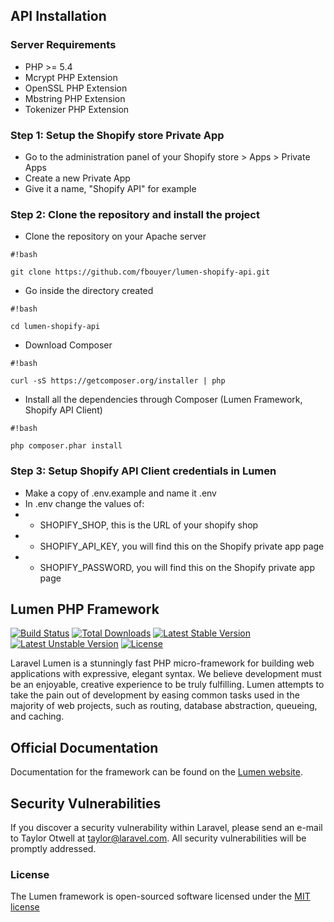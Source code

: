 ## API Installation

### Server Requirements
* PHP >= 5.4
* Mcrypt PHP Extension
* OpenSSL PHP Extension
* Mbstring PHP Extension
* Tokenizer PHP Extension

### Step 1: Setup the Shopify store Private App
* Go to the administration panel of your Shopify store > Apps > Private Apps
* Create a new Private App
* Give it a name, "Shopify API" for example

### Step 2: Clone the repository and install the project
* Clone the repository on your Apache server
```
#!bash

git clone https://github.com/fbouyer/lumen-shopify-api.git
```
* Go inside the directory created
```
#!bash

cd lumen-shopify-api
```
* Download Composer

```
#!bash

curl -sS https://getcomposer.org/installer | php
```
* Install all the dependencies through Composer (Lumen Framework, Shopify API Client)
```
#!bash

php composer.phar install
```

### Step 3: Setup Shopify API Client credentials in Lumen
* Make a copy of .env.example and name it .env
* In .env change the values of:
* * SHOPIFY_SHOP, this is the URL of your shopify shop
* * SHOPIFY_API_KEY, you will find this on the Shopify private app page
* * SHOPIFY_PASSWORD, you will find this on the Shopify private app page


## Lumen PHP Framework

[![Build Status](https://travis-ci.org/laravel/lumen-framework.svg)](https://travis-ci.org/laravel/lumen-framework)
[![Total Downloads](https://poser.pugx.org/laravel/lumen-framework/d/total.svg)](https://packagist.org/packages/laravel/lumen-framework)
[![Latest Stable Version](https://poser.pugx.org/laravel/lumen-framework/v/stable.svg)](https://packagist.org/packages/laravel/lumen-framework)
[![Latest Unstable Version](https://poser.pugx.org/laravel/lumen-framework/v/unstable.svg)](https://packagist.org/packages/laravel/lumen-framework)
[![License](https://poser.pugx.org/laravel/lumen-framework/license.svg)](https://packagist.org/packages/laravel/lumen-framework)

Laravel Lumen is a stunningly fast PHP micro-framework for building web applications with expressive, elegant syntax. We believe development must be an enjoyable, creative experience to be truly fulfilling. Lumen attempts to take the pain out of development by easing common tasks used in the majority of web projects, such as routing, database abstraction, queueing, and caching.

## Official Documentation

Documentation for the framework can be found on the [Lumen website](http://lumen.laravel.com/docs).

## Security Vulnerabilities

If you discover a security vulnerability within Laravel, please send an e-mail to Taylor Otwell at taylor@laravel.com. All security vulnerabilities will be promptly addressed.

### License

The Lumen framework is open-sourced software licensed under the [MIT license](http://opensource.org/licenses/MIT)